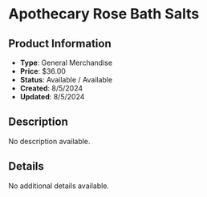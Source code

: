 # Apothecary Rose Bath Salts

## Product Information
- **Type**: General Merchandise
- **Price**: $36.00
- **Status**: Available / Available
- **Created**: 8/5/2024
- **Updated**: 8/5/2024

## Description
No description available.



## Details
No additional details available.
